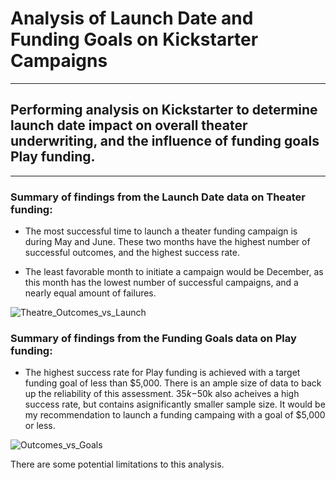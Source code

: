 # Analysis of Launch Date and Funding Goals on Kickstarter Campaigns
---
## Performing analysis on Kickstarter to determine launch date impact on overall theater underwriting, and the influence of funding goals Play funding.
---
### Summary of findings from the Launch Date data on Theater funding:

* The most successful time to launch a theater funding campaign is during May and June.  These
  two months have the highest number of successful outcomes, and the highest success rate.

* The least favorable month to initiate a campaign would be December, as this month has the lowest
  number of successful campaigns, and a nearly equal amount of failures.
 

![Theatre_Outcomes_vs_Launch](https://user-images.githubusercontent.com/71041680/107595064-a41b5380-6be1-11eb-9389-b920079df519.png)


### Summary of findings from the Funding Goals data on Play funding:

* The highest success rate for Play funding is achieved with a target funding goal of less than $5,000.  There is an ample size of data to back up the 
  reliability of this assessment.  $35k-$50k also acheives a high success rate, but contains asignificantly smaller sample size.  It would be my 
  recommendation to launch a funding campaing with a goal of $5,000 or less.  

 
![Outcomes_vs_Goals](https://user-images.githubusercontent.com/71041680/107595106-bd240480-6be1-11eb-8f6d-be01df5f31f3.png)



There are some potential limitations to this analysis.  



